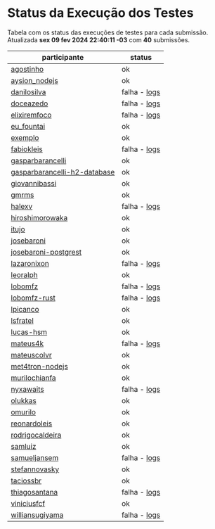 # Status da Execução dos Testes
Tabela com os status das execuções de testes para cada submissão.
Atualizada **sex 09 fev 2024 22:40:11 -03** com **40** submissões.
 
| participante | status |
| --           | --     |
| [agostinho](./participantes/agostinho) | ok |
| [aysion_nodejs](./participantes/aysion_nodejs) | ok |
| [danilosilva](./participantes/danilosilva) | falha - [logs](./participantes/danilosilva/docker-compose.logs) |
| [doceazedo](./participantes/doceazedo) | falha - [logs](./participantes/doceazedo/docker-compose.logs) |
| [elixiremfoco](./participantes/elixiremfoco) | falha - [logs](./participantes/elixiremfoco/docker-compose.logs) |
| [eu_fountai](./participantes/eu_fountai) | ok |
| [exemplo](./participantes/exemplo) | ok |
| [fabiokleis](./participantes/fabiokleis) | falha - [logs](./participantes/fabiokleis/docker-compose.logs) |
| [gasparbarancelli](./participantes/gasparbarancelli) | ok |
| [gasparbarancelli-h2-database](./participantes/gasparbarancelli-h2-database) | ok |
| [giovannibassi](./participantes/giovannibassi) | ok |
| [gmrms](./participantes/gmrms) | ok |
| [halexv](./participantes/halexv) | falha - [logs](./participantes/halexv/docker-compose.logs) |
| [hiroshimorowaka](./participantes/hiroshimorowaka) | ok |
| [itujo](./participantes/itujo) | ok |
| [josebaroni](./participantes/josebaroni) | ok |
| [josebaroni-postgrest](./participantes/josebaroni-postgrest) | ok |
| [lazaronixon](./participantes/lazaronixon) | falha - [logs](./participantes/lazaronixon/docker-compose.logs) |
| [leoralph](./participantes/leoralph) | ok |
| [lobomfz](./participantes/lobomfz) | falha - [logs](./participantes/lobomfz/docker-compose.logs) |
| [lobomfz-rust](./participantes/lobomfz-rust) | falha - [logs](./participantes/lobomfz-rust/docker-compose.logs) |
| [lpicanco](./participantes/lpicanco) | ok |
| [lsfratel](./participantes/lsfratel) | ok |
| [lucas-hsm](./participantes/lucas-hsm) | ok |
| [mateus4k](./participantes/mateus4k) | falha - [logs](./participantes/mateus4k/docker-compose.logs) |
| [mateuscolvr](./participantes/mateuscolvr) | ok |
| [met4tron-nodejs](./participantes/met4tron-nodejs) | ok |
| [murilochianfa](./participantes/murilochianfa) | ok |
| [nyxawaits](./participantes/nyxawaits) | falha - [logs](./participantes/nyxawaits/docker-compose.logs) |
| [olukkas](./participantes/olukkas) | ok |
| [omurilo](./participantes/omurilo) | ok |
| [reonardoleis](./participantes/reonardoleis) | ok |
| [rodrigocaldeira](./participantes/rodrigocaldeira) | ok |
| [samluiz](./participantes/samluiz) | ok |
| [samueljansem](./participantes/samueljansem) | falha - [logs](./participantes/samueljansem/docker-compose.logs) |
| [stefannovasky](./participantes/stefannovasky) | ok |
| [taciossbr](./participantes/taciossbr) | ok |
| [thiagosantana](./participantes/thiagosantana) | falha - [logs](./participantes/thiagosantana/docker-compose.logs) |
| [viniciusfcf](./participantes/viniciusfcf) | ok |
| [williansugiyama](./participantes/williansugiyama) | falha - [logs](./participantes/williansugiyama/docker-compose.logs) |
